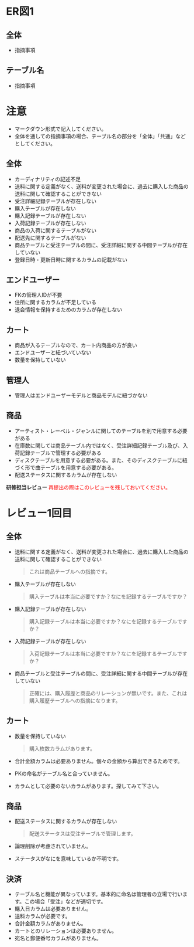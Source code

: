 # ER図1
## 全体
- 指摘事項

## テーブル名
- 指摘事項

# 注意
* マークダウン形式で記入してください。
* 全体を通しての指摘事項の場合、テーブル名の部分を「全体」「共通」などとしてください。

## 全体
- カーディナリティの記述不足
- 送料に関する定義がなく、送料が変更された場合に、過去に購入した商品の送料に関して確認することができない
- 受注詳細記録テーブルが存在しない
- 購入テーブルが存在しない
- 購入記録テーブルが存在しない
- 入荷記録テーブルが存在しない
- 商品の入荷に関するテーブルがない
- 配送先に関するテーブルがない
- 商品テーブルと受注テーブルの間に、受注詳細に関する中間テーブルが存在していない
- 登録日時・更新日時に関するカラムの記載がない

## エンドユーザー
- FKの管理人IDが不要
- 住所に関するカラムが不足している
- 退会情報を保持するためのカラムが存在しない

## カート
- 商品が入るテーブルなので、カート内商品の方が良い
- エンドユーザーと紐づいていない
- 数量を保持していない

## 管理人
- 管理人はエンドユーザーモデルと商品モデルに紐づかない

## 商品
- アーティスト・レーベル・ジャンルに関してのテーブルを別で用意する必要がある
- 在庫数に関しては商品テーブル内ではなく、受注詳細記録テーブル及び、入荷記録テーブルで管理する必要がある
- ディスクテーブルを用意する必要がある。また、そのディスクテーブルに紐づく形で曲テーブルを用意する必要がある。
- 配送ステータスに関するカラムが存在しない


**研修担当レビュー**
<font color="Red">再提出の際はこのレビューを残しておいてください。</font>

# レビュー1回目

## 全体
- 送料に関する定義がなく、送料が変更された場合に、過去に購入した商品の送料に関して確認することができない
  > これは商品テーブルへの指摘です。

- 購入テーブルが存在しない
  > 購入テーブルは本当に必要ですか？なにを記録するテーブルですか？

- 購入記録テーブルが存在しない
  > 購入記録テーブルは本当に必要ですか？なにを記録するテーブルですか？

- 入荷記録テーブルが存在しない
  > 入荷記録テーブルは本当に必要ですか？なにを記録するテーブルですか？

- 商品テーブルと受注テーブルの間に、受注詳細に関する中間テーブルが存在していない
  > 正確には、購入履歴と商品のリレーションが無いです。また、これは購入履歴テーブルへの指摘になります。
  
  
## カート
- 数量を保持していない
  > 購入枚数カラムがあります。

- 合計金額カラムは必要ありません。個々の金額から算出できるためです。
- PKの命名がテーブル名と合っていません。
- カラムとして必要のないカラムがあります。探してみて下さい。


## 商品
- 配送ステータスに関するカラムが存在しない
  > 配送ステータスは受注テーブルで管理します。
  
- 論理削除が考慮されていません。
- ステータスがなにを意味しているか不明です。


## 決済
- テーブル名と機能が異なっています。基本的に命名は管理者の立場で行います。この場合「受注」などが適切です。
- 購入日カラムは必要ありません。
- 送料カラムが必要です。
- 合計金額カラムがありません。
- カートとのリレーションは必要ありません。
- 宛名と郵便番号カラムがありません。
